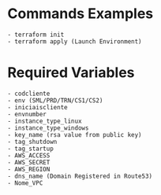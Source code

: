 Commands Examples
=================

```
- terraform init
- terraform apply (Launch Environment)
```

Required Variables
=======================

```
- codcliente
- env (SML/PRD/TRN/CS1/CS2)
- iniciaiscliente
- envnumber
- instance_type_linux
- instance_type_windows
- key_name (rsa value from public key)
- tag_shutdown
- tag_startup
- AWS_ACCESS
- AWS_SECRET
- AWS_REGION
- dns_name (Domain Registered in Route53)
- Nome_VPC
```

